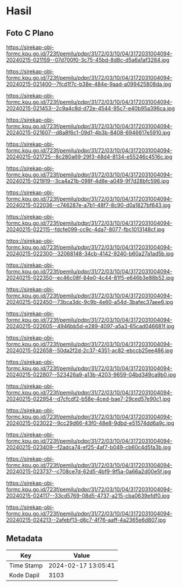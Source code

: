 # Hasil

## Foto C Plano

https://sirekap-obj-formc.kpu.go.id/723f/pemilu/pdpr/31/72/03/10/04/3172031004094-20240215-021159--07d700f0-3c75-45bd-8d8c-d5a6a1af3284.jpg

https://sirekap-obj-formc.kpu.go.id/723f/pemilu/pdpr/31/72/03/10/04/3172031004094-20240215-021400--7fcd1f7c-b38e-484e-9aad-a099425808da.jpg

https://sirekap-obj-formc.kpu.go.id/723f/pemilu/pdpr/31/72/03/10/04/3172031004094-20240215-021453--2c9a4c8d-d72e-4544-95c7-e40b95a396ca.jpg

https://sirekap-obj-formc.kpu.go.id/723f/pemilu/pdpr/31/72/03/10/04/3172031004094-20240215-021607--d8a8f6c1-09d1-4b3b-8408-6946617e5910.jpg

https://sirekap-obj-formc.kpu.go.id/723f/pemilu/pdpr/31/72/03/10/04/3172031004094-20240215-021725--8c280a69-29f3-48d4-8134-e55246c4516c.jpg

https://sirekap-obj-formc.kpu.go.id/723f/pemilu/pdpr/31/72/03/10/04/3172031004094-20240215-021919--3ca4a21b-098f-4d8e-a049-9f7d28bfc596.jpg

https://sirekap-obj-formc.kpu.go.id/723f/pemilu/pdpr/31/72/03/10/04/3172031004094-20240215-022036--c746287e-a7b1-48f7-8c90-d0a1827bf643.jpg

https://sirekap-obj-formc.kpu.go.id/723f/pemilu/pdpr/31/72/03/10/04/3172031004094-20240215-022115--fdcfe099-cc9c-4da7-8077-fbc1013148cf.jpg

https://sirekap-obj-formc.kpu.go.id/723f/pemilu/pdpr/31/72/03/10/04/3172031004094-20240215-022300--32068148-34cb-4142-9240-b60a27a1ad5b.jpg

https://sirekap-obj-formc.kpu.go.id/723f/pemilu/pdpr/31/72/03/10/04/3172031004094-20240215-022350--ec46c08f-84e0-4c44-81f5-e646b3e88b52.jpg

https://sirekap-obj-formc.kpu.go.id/723f/pemilu/pdpr/31/72/03/10/04/3172031004094-20240215-022450--73bca3dc-9c9b-4e60-a54d-3bafec37aee6.jpg

https://sirekap-obj-formc.kpu.go.id/723f/pemilu/pdpr/31/72/03/10/04/3172031004094-20240215-022605--4946bb5d-e289-4097-a5a3-65cad046681f.jpg

https://sirekap-obj-formc.kpu.go.id/723f/pemilu/pdpr/31/72/03/10/04/3172031004094-20240215-022658--50da2f2d-2c37-4351-ac82-ebccb25ee486.jpg

https://sirekap-obj-formc.kpu.go.id/723f/pemilu/pdpr/31/72/03/10/04/3172031004094-20240215-022807--523426a9-a13b-4203-9659-04bd349ca9b0.jpg

https://sirekap-obj-formc.kpu.go.id/723f/pemilu/pdpr/31/72/03/10/04/3172031004094-20240215-022954--d7cfcdf2-b58e-4ced-bae7-29ced57e90c1.jpg

https://sirekap-obj-formc.kpu.go.id/723f/pemilu/pdpr/31/72/03/10/04/3172031004094-20240215-023022--9cc29d66-43f0-48e8-9dbd-e51574dd6a9c.jpg

https://sirekap-obj-formc.kpu.go.id/723f/pemilu/pdpr/31/72/03/10/04/3172031004094-20240215-023409--f2adca74-ef25-4af7-b049-cb60c4d5fa3b.jpg

https://sirekap-obj-formc.kpu.go.id/723f/pemilu/pdpr/31/72/03/10/04/3172031004094-20240215-023737--c708ce7d-62d5-4bf9-9f5a-0a66a2d00e5f.jpg

https://sirekap-obj-formc.kpu.go.id/723f/pemilu/pdpr/31/72/03/10/04/3172031004094-20240215-024117--33cd5769-08d5-4737-a215-cba0639efdf0.jpg

https://sirekap-obj-formc.kpu.go.id/723f/pemilu/pdpr/31/72/03/10/04/3172031004094-20240215-024213--2afebf13-d8c7-4f76-aaff-4a2365e6d807.jpg


## Metadata

| Key        | Value               |
| ---------- | ------------------- |
| Time Stamp | 2024-02-17 13:05:41 |
| Kode Dapil | 3103                |



